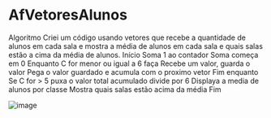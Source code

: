 # AfVetoresAlunos
Algoritmo
Criei um código usando vetores que recebe a quantidade de alunos em cada sala e mostra a média de alunos em cada sala e quais salas estão a cima da média de alunos.
Início
Soma 1 ao contador
Soma começa em 0
Enquanto
C for menor ou igual a 6
faça
Recebe um valor, guarda o valor
Pega o valor guardado e acumula com o proximo vetor
Fim enquanto
Se C for > 5
puxa o valor total acumulado divide por 6
Displaya a media de alunos por classe
Mostra quais salas estão acima da média
Fim

![image](https://user-images.githubusercontent.com/103973445/173455252-7e0d7801-280f-4c3b-93ed-0e944c0abebf.png)
